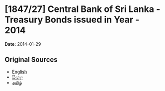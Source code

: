# [1847/27] Central Bank of Sri Lanka - Treasury Bonds issued in Year - 2014

**Date:** 2014-01-29

## Original Sources

- [English](https://documents.gov.lk/view/extra-gazettes/2014/1/1847-27_E.pdf)
- [සිංහල](https://documents.gov.lk/view/extra-gazettes/2014/1/1847-27_S.pdf)
- [தமிழ்](https://documents.gov.lk/view/extra-gazettes/2014/1/1847-27_T.pdf)
